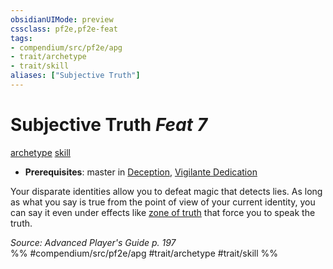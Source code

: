 ```yaml
---
obsidianUIMode: preview
cssclass: pf2e,pf2e-feat
tags:
- compendium/src/pf2e/apg
- trait/archetype
- trait/skill
aliases: ["Subjective Truth"]
---
```

# Subjective Truth  *Feat 7*  
[archetype](rules/traits/archetype.md)  [skill](rules/traits/skill.md)  

- **Prerequisites**: master in [Deception](compendium/skills.md#Deception), [Vigilante Dedication](compendium/feats/vigilante-dedication-apg.md)

Your disparate identities allow you to defeat magic that detects lies. As long as what you say is true from the point of view of your current identity, you can say it even under effects like [zone of truth](compendium/spells/zone-of-truth.md) that force you to speak the truth.

*Source: Advanced Player's Guide p. 197*  
%% #compendium/src/pf2e/apg #trait/archetype #trait/skill %%